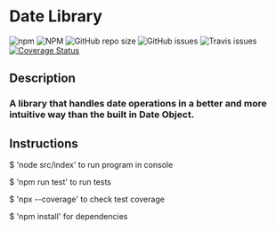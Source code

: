 # Date Library

![npm](https://img.shields.io/npm/v/@alisherbegmatov/date-lib)
![NPM](https://img.shields.io/npm/l/@alisherbegmatov/date-lib)
![GitHub repo size](https://img.shields.io/github/repo-size/alisherbegmatov/date-lib)
![GitHub issues](https://img.shields.io/github/issues/alisherbegmatov/date-lib)
![Travis issues](https://travis-ci.com/alisherbegmatov/date-lib.svg?branch=main)
[![Coverage Status](https://coveralls.io/repos/github/alisherbegmatov/date-lib/badge.svg?branch=main)](https://coveralls.io/github/alisherbegmatov/date-lib?branch=main)

## Description

### A library that handles date operations in a better and more intuitive way than the built in Date Object.

## Instructions

$ 'node src/index' to run program in console

$ 'npm run test' to run tests

$ 'npx --coverage' to check test coverage

$ 'npm install' for dependencies
